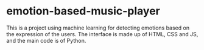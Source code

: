 # emotion-based-music-player
This is a project using machine learning for detecting emotions based on the expression of the users. The interface is made up of HTML, CSS and JS, and the main code is of Python.
